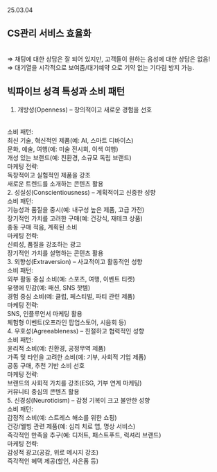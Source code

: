 25.03.04
<br/>
## CS관리 서비스 효율화
<br/>
⇒ 채팅에 대한 상담은 잘 되어 있지만, 고객들이 원하는 음성에 대한 상담은 없음!
<br/>
⇒ 대기열을 시각적으로 보여줌/대기예약 으로 기약 없는 기다림 방지 가능.

## 빅파이브 성격 특성과 소비 패턴
1. 개방성(Openness) – 창의적이고 새로운 경험을 선호
<br/>
 소비 패턴:
<br/>
최신 기술, 혁신적인 제품(예: AI, 스마트 디바이스)
<br/>
문화, 예술, 여행(예: 미술 전시회, 이색 여행)
<br/>
개성 있는 브랜드(예: 친환경, 소규모 독립 브랜드)
<br/>
 마케팅 전략:
 <br/>
독창적이고 실험적인 제품을 강조
<br/>
새로운 트렌드를 소개하는 콘텐츠 활용
<br/>
2. 성실성(Conscientiousness) – 계획적이고 신중한 성향
<br/>
 소비 패턴:
 <br/>
기능성과 품질을 중시(예: 내구성 높은 제품, 고급 가전)
<br/>
장기적인 가치를 고려한 구매(예: 건강식, 재테크 상품)
<br/>
충동 구매 적음, 계획된 소비
<br/>
 마케팅 전략:
 <br/>
신뢰성, 품질을 강조하는 광고
<br/>
장기적인 가치를 설명하는 콘텐츠 활용
<br/>
3. 외향성(Extraversion) – 사교적이고 활동적인 성향
<br/>
 소비 패턴:
 <br/>
외부 활동 중심 소비(예: 스포츠, 여행, 이벤트 티켓)
<br/>
유행에 민감(예: 패션, SNS 핫템)
<br/>
경험 중심 소비(예: 클럽, 페스티벌, 파티 관련 제품)
<br/>
 마케팅 전략:
 <br/>
SNS, 인플루언서 마케팅 활용
<br/>
체험형 이벤트(오프라인 팝업스토어, 시음회 등)
<br/>
4. 우호성(Agreeableness) – 친절하고 협력적인 성향
<br/>
 소비 패턴:
 <br/>
윤리적 소비(예: 친환경, 공정무역 제품)
<br/>
가족 및 타인을 고려한 소비(예: 기부, 사회적 기업 제품)
<br/>
공동 구매, 추천 기반 소비 선호
<br/>
 마케팅 전략:
 <br/>
브랜드의 사회적 가치를 강조(ESG, 기부 연계 마케팅)
<br/>
커뮤니티 중심의 콘텐츠 활용
<br/>
5. 신경성(Neuroticism) – 감정 기복이 크고 불안한 성향
<br/>
 소비 패턴:
 <br/>
감정적 소비(예: 스트레스 해소를 위한 쇼핑)
<br/>
건강/웰빙 관련 제품(예: 심리 치료 앱, 명상 서비스)
<br/>
즉각적인 만족을 추구(예: 디저트, 패스트푸드, 럭셔리 브랜드)
<br/>
 마케팅 전략:
 <br/>
감성적 광고(공감, 위로 메시지 강조)
<br/>
즉각적인 혜택 제공(할인, 사은품 등)
